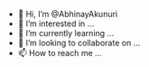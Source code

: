 - 👋 Hi, I’m @AbhinayAkunuri
- 👀 I’m interested in ...
- 🌱 I’m currently learning ...
- 💞️ I’m looking to collaborate on ...
- 📫 How to reach me ...

<!---
AbhinayAkunuri/AbhinayAkunuri is a ✨ special ✨ repository because its `README.md` (this file) appears on your GitHub profile.
You can click the Preview link to take a look at your changes.
--->
